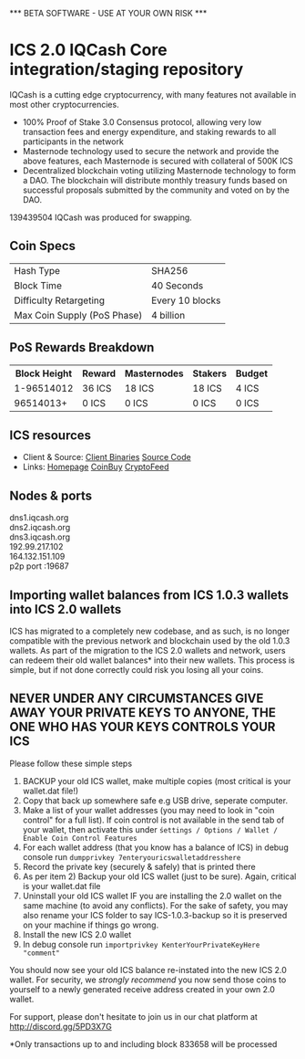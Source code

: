 *** BETA SOFTWARE - USE AT YOUR OWN RISK ***

ICS 2.0
IQCash Core integration/staging repository
=====================================

IQCash is a cutting edge cryptocurrency, with many features not available in most other cryptocurrencies.
- 100% Proof of Stake 3.0 Consensus protocol, allowing very low transaction fees and energy expenditure, and staking rewards to all participants in the network
- Masternode technology used to secure the network and provide the above features, each Masternode is secured
  with collateral of 500K ICS
- Decentralized blockchain voting utilizing Masternode technology to form a DAO. The blockchain will distribute monthly treasury funds based on successful proposals submitted by the community and voted on by the DAO.

139439504 IQCash was produced for swapping.

## Coin Specs ##
<table>
<tr><td>Hash Type</td><td>SHA256</td></tr>
<tr><td>Block Time</td><td>40 Seconds</td></tr>
<tr><td>Difficulty Retargeting</td><td>Every 10 blocks</td></tr>
<tr><td>Max Coin Supply (PoS Phase)</td><td>4 billion</td></tr>
</table>

## PoS Rewards Breakdown ##

<table>
<th>Block Height</th><th>Reward</th><th>Masternodes</th><th>Stakers</th><th>Budget</th>
<tr><td>1-96514012</td><td>36 ICS</td><td>18 ICS</td><td>18 ICS</td><td>4 ICS</td></tr>
<tr><td>96514013+</td><td>0 ICS</td><td>0 ICS</td><td>0 ICS</td><td>0 ICS</td></tr>
</table>

## ICS resources ##
* Client & Source:
[Client Binaries](https://github.com/IQCASH/IQCash/releases)
[Source Code](https://github.com/IQCASH/IQCash)
* Links:
[Homepage](https://www.iqcash.org)
[CoinBuy](https://www.coinbuy.com)
[CryptoFeed](https://cryptofeed.io)

## Nodes & ports ##
dns1.iqcash.org<br>
dns2.iqcash.org<br>
dns3.iqcash.org<br>
192.99.217.102<br>
164.132.151.109<br>
p2p port :19687

## Importing wallet balances from ICS 1.0.3 wallets into ICS 2.0 wallets ##

ICS has migrated to a completely new codebase, and as such, is no longer compatible with the previous network and blockchain used by the old 1.0.3 wallets.
As part of the migration to the ICS 2.0 wallets and network, users can redeem their old wallet balances* into their new wallets.
This process is simple, but if not done correctly could risk you losing all your coins.

## NEVER UNDER ANY CIRCUMSTANCES GIVE AWAY YOUR PRIVATE KEYS TO ANYONE, THE ONE WHO HAS YOUR KEYS CONTROLS YOUR ICS ##

Please follow these simple steps
1) BACKUP your old ICS wallet, make multiple copies (most critical is your wallet.dat file!)
2) Copy that back up somewhere safe e.g USB drive, seperate computer.
3) Make a list of your wallet addresses (you may need to look in "coin control" for a full list). If coin control is not available in the send tab of your wallet, then activate this under `śettings / Options / Wallet / Enable Coin Control Features`
4) For each wallet address (that you know has a balance of ICS) in debug console run `dumpprivkey 7enteryouricswalletaddresshere`
5) Record the private key (securely & safely) that is printed there
6) As per item 2) Backup your old ICS wallet (just to be sure).  Again, critical is your wallet.dat file
7) Uninstall your old ICS wallet IF you are installing the 2.0 wallet on the same machine (to avoid any conflicts). For the sake of safety, you may also rename your ICS folder to say ICS-1.0.3-backup so it is preserved on your machine if things go wrong.
8) Install the new ICS 2.0 wallet
9) In debug console run `importprivkey KenterYourPrivateKeyHere "comment"`

You should now see your old ICS balance re-instated into the new ICS 2.0 wallet.
For security, we *strongly recommend* you now send those coins to yourself to a newly generated receive address created in your own 2.0 wallet.

For support, please don't hesitate to join us in our chat platform at http://discord.gg/5PD3X7G

*Only transactions up to and including block 833658 will be processed
